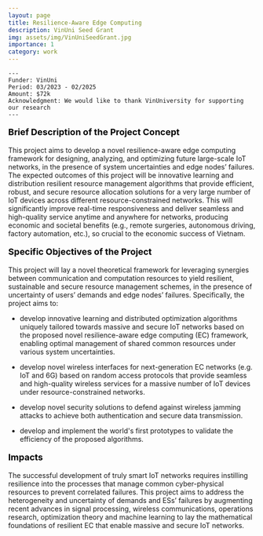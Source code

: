 ```yaml
---
layout: page
title: Resilience-Aware Edge Computing
description: VinUni Seed Grant
img: assets/img/VinUniSeedGrant.jpg
importance: 1
category: work
---
```


    ---
    Funder: VinUni
    Period: 03/2023 - 02/2025
    Amount: $72k
    Acknowledgment: We would like to thank VinUniversity for supporting our research
    ---
    

<p style="text-align: left; color: black; font-size:18px;font-weight:bold">Brief Description of the Project Concept</p> 
This project aims to develop a novel resilience-aware edge computing framework for designing, analyzing, and optimizing future large-scale IoT networks, in the presence of system uncertainties and edge nodes’ failures. The expected outcomes of this project will be innovative learning and distribution resilient resource management algorithms that provide efficient, robust, and secure resource allocation solutions for a very large number of IoT devices across different resource-constrained networks. This will significantly improve real-time responsiveness and deliver seamless and high-quality service anytime and anywhere for networks, producing economic and societal benefits (e.g., remote surgeries, autonomous driving, factory automation, etc.), so crucial to the economic success of Vietnam.

<p style="text-align: left; color: black; font-size:18px;font-weight:bold">Specific Objectives of the Project</p> 
This project will lay a novel theoretical framework for leveraging synergies between communication and computation resources to yield resilient, sustainable and secure resource management schemes, in the presence of uncertainty of users’ demands and edge nodes’ failures. Specifically, the project 
aims to: 

* develop innovative learning and distributed optimization algorithms uniquely tailored towards massive and secure IoT networks based on the proposed novel resilience-aware edge computing (EC) framework, enabling optimal management of shared common resources under various system uncertainties.

* develop novel wireless interfaces for next-generation EC networks (e.g. IoT and 6G) based on random access protocols that provide seamless and high-quality wireless services for a massive number of IoT devices under resource-constrained networks.
  
* develop novel security solutions to defend against wireless jamming attacks to achieve both authentication and secure data transmission.

*  develop and implement the world's first prototypes to validate the efficiency of the proposed 
algorithms.


<p style="text-align: left; color: black; font-size:18px;font-weight:bold">Impacts</p> 
The successful development of truly smart IoT networks requires instilling resilience into the processes that manage common cyber-physical resources to prevent correlated failures. This project aims to address the heterogeneity and uncertainty of demands and ESs’ failures by augmenting recent advances in signal processing, wireless communications, operations research, optimization theory and machine learning to lay the mathematical foundations of resilient EC that enable massive and secure IoT networks.
